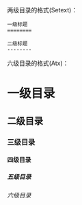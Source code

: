 
两级目录的格式(Setext)：

    一级标题
    ========

    二级标题
    --------

六级目录的格式(Atx)：

# 一级目录 #
## 二级目录 ##
### 三级目录 ###
#### 四级目录 ####
##### 五级目录 #####
###### 六级目录 ######

